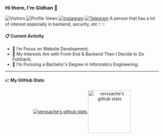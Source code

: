 ### Hi there, I'm Gidhan 👋
![Visitors](https://visitor-badge.laobi.icu/badge?page_id=verssache&color=blue)
![Profile Views](https://komarev.com/ghpvc/?username=ehroy)
[![Instagram](https://img.shields.io/badge/--linkedin?label=Instagram&logo=Instagram&style=social)](https://github.com/ehroy)
[![Telegram](https://img.shields.io/badge/--telegram?label=Telegram&logo=Telegram&style=social)](https://t.me/roy1280/) 
A person that has a lot of interest especially in backend, security, etc！✨
#### 📋 Current Activity
- 📖 I’m Focus on Website Development;
- 🤔 My Interests Are with Front-End & Backend Then I Decide to Do Fullstack;
- 💼 I’m Pursuing a Bachelor's Degree in Informatics Engineering;
----
#### 📈 My GitHub Stats
<p align='center'>
  <a href="https://github.com/ehroy/">
  <img align="center" src="https://github-readme-stats.vercel.app/api/top-langs/?username=ehroy&layout=compact" alt="verssache's github stats"/>
  </a>
  <a href="https://github.com/verssache/">
  <img align="center" height="140px" src="https://github-readme-stats.vercel.app/api?username=ehroy&hide=issues&count_private=true&show_icons=true" alt="verssache's github stats" />
  </a>
</p>


